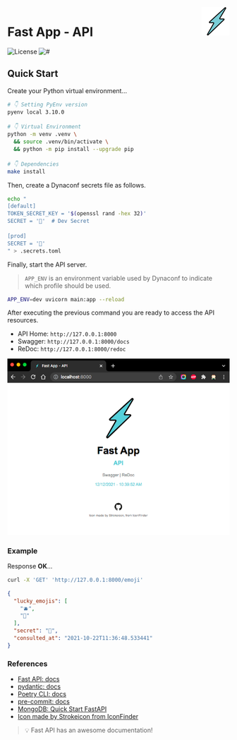 <img src=".docs/logo.png" width="64px" align="right"/>

# Fast App - API

![License](https://img.shields.io/github/license/avcaliani/fast-app?logo=apache&color=lightseagreen)
![#](https://img.shields.io/badge/python-3.10.x-yellow.svg)

## Quick Start

Create your Python virtual environment...

```bash
# 👇 Setting PyEnv version
pyenv local 3.10.0

# 👇 Virtual Environment
python -m venv .venv \
  && source .venv/bin/activate \
  && python -m pip install --upgrade pip

# 👇 Dependencies
make install
```

Then, create a Dynaconf secrets file as follows.

```bash
echo "
[default]
TOKEN_SECRET_KEY = '$(openssl rand -hex 32)'
SECRET = '🚀'  # Dev Secret

[prod]
SECRET = '🤫'
" > .secrets.toml
```

Finally, start the API server.

> `APP_ENV` is an environment variable used by Dynaconf to indicate which profile should be used.

```bash
APP_ENV=dev uvicorn main:app --reload
```

After executing the previous command you are ready to access the API resources.

- API Home: `http://127.0.0.1:8000`
- Swagger: `http://127.0.0.1:8000/docs`
- ReDoc: `http://127.0.0.1:8000/redoc`

![home](.docs/home.png)

### Example

Response **OK**...

```bash
curl -X 'GET' 'http://127.0.0.1:8000/emoji'
```

```json
{
  "lucky_emojis": [
    "🫐",
    "🥭"
  ],
  "secret": "🚀",
  "consulted_at": "2021-10-22T11:36:48.533441"
}
```

### References

- [Fast API: docs](https://fastapi.tiangolo.com/)
- [pydantic: docs](https://pydantic-docs.helpmanual.io/)
- [Poetry CLI: docs](https://python-poetry.org/docs/cli/)
- [pre-commit: docs](https://pre-commit.com/)
- [MongoDB: Quick Start FastAPI](https://www.mongodb.com/developer/quickstart/python-quickstart-fastapi/)
- [Icon made by Strokeicon from IconFinder](https://www.iconfinder.com/icons/2191531/best_fast_flash_good_light_speed_icon)

> 💡 Fast API has an awesome documentation!
